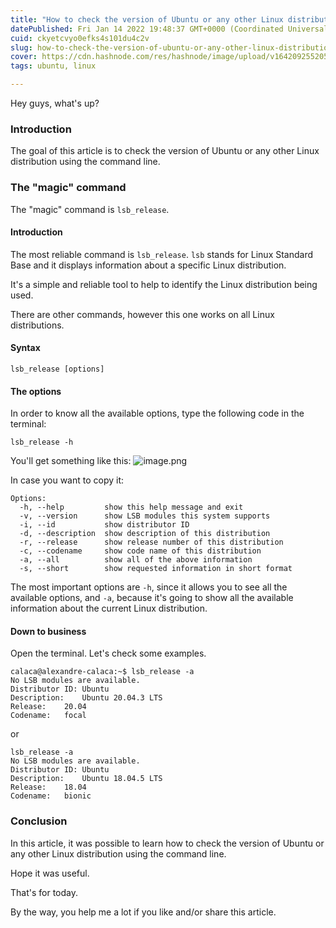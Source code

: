 ```yaml
---
title: "How to check the version of Ubuntu or any other Linux distribution using the command line?"
datePublished: Fri Jan 14 2022 19:48:37 GMT+0000 (Coordinated Universal Time)
cuid: ckyetcvyo0efks4s101du4c2v
slug: how-to-check-the-version-of-ubuntu-or-any-other-linux-distribution-using-the-command-line
cover: https://cdn.hashnode.com/res/hashnode/image/upload/v1642092552050/SKAzGwmDN.png
tags: ubuntu, linux

---
```


Hey guys, what's up?

### Introduction
The goal of this article is to check the version of Ubuntu or any other Linux distribution using the command line.

### The "magic" command
The "magic" command is `lsb_release`.

#### Introduction
The most reliable command is `lsb_release`. `lsb` stands for Linux Standard Base and it  displays information about a specific Linux distribution.

It's a simple and reliable tool to help to identify the Linux distribution being used.

There are other commands, however this one works on all Linux distributions.

#### Syntax
```
lsb_release [options]
```
#### The options
In order to know all the available options, type the following code in the terminal:
```
lsb_release -h

```
You'll get something like this:
![image.png](https://cdn.hashnode.com/res/hashnode/image/upload/v1642091442318/jGY4FBBLe.png)

In case you want to copy it:

```
Options:
  -h, --help         show this help message and exit
  -v, --version      show LSB modules this system supports
  -i, --id           show distributor ID
  -d, --description  show description of this distribution
  -r, --release      show release number of this distribution
  -c, --codename     show code name of this distribution
  -a, --all          show all of the above information
  -s, --short        show requested information in short format
```

The most important options are `-h`, since it allows you to see all the available options, and `-a`, because it's going to show all the available information about the current Linux distribution.

#### Down to business
Open the terminal. Let's check some examples.

```
calaca@alexandre-calaca:~$ lsb_release -a
No LSB modules are available.
Distributor ID:	Ubuntu
Description:	Ubuntu 20.04.3 LTS
Release:	20.04
Codename:	focal
```
or

```
lsb_release -a
No LSB modules are available.
Distributor ID: Ubuntu
Description:    Ubuntu 18.04.5 LTS
Release:    18.04
Codename:   bionic
```


### Conclusion
In this article, it was possible to learn how to check the version of Ubuntu or any other Linux distribution using the command line.

Hope it was useful.

That's for today. 

By the way, you help me a lot if you like and/or share this article.